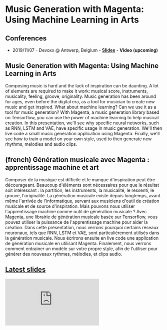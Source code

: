 # Music Generation with Magenta: Using Machine Learning in Arts

## Conferences

- 2019/11/07 - Devoxx @ Antwerp, Belgium - <span class="icon icon-slideshare">**[Slides](https://dubreuia.github.io/alexandredubreuil.com/conferences/music-generation-with-magenta/music-generation-with-magenta-using-machine-learning-in-arts.html)** - <span class="icon icon-youtube">**Video (upcoming)**</span>

## Music Generation with Magenta: Using Machine Learning in Arts

Composing music is hard and the lack of inspiration can be daunting. A lot of elements are required to make it work: musical score, instruments, musicality, feeling, groove, originality. Music generation has been around for ages, even before the digital era, as a tool for musician to create new music and get inspired. What about machine learning? Can we use it as a tool for music generation? With Magenta, a music generation library based on Tensorflow, you can use the power of machine learning to help musical creation. In this presentation, we'll see why specific neural networks, such as RNN, LSTM and VAE, have specific usage in music generation. We'll then live code a small music generation application using Magenta. Finally, we'll see how to train a model on your own style, used to then generate new rhythms, melodies and audio clips.

## (french) Génération musicale avec Magenta : apprentissage machine et art

Composer de la musique est difficile et le manque d'inspiration peut être décourageant. Beaucoup d'éléments sont nécessaires pour que le résultat soit intéressant : la partition, les instruments, la musicalité, le ressenti, le groove, l'originalité. La génération musicale existe depuis longtemps, avant même l'arrivée de l'informatique, servant aux musiciens d'outil de création musicale et de source d'inspiration. Mais pouvons nous utiliser l'apprentissage machine comme outil de génération musicale ? Avec Magenta, une librairie de génération musicale basée sur Tensorflow, vous pouvez utiliser la puissance de l'apprentissage machine pour aider la création. Dans cette présentation, nous verrons pourquoi certains réseaux neuronaux, tels que RNN, LSTM et VAE, sont particulièrement utilisés dans la génération musicale. Nous écrirons ensuite en live code une application de génération musicale en utilisant Magenta. Finalement, nous verrons comment entrainer un modèle sur votre propre style, afin de l'utiliser pour générer des nouveaux rythmes, mélodies, et clips audio.

## [Latest slides](https://alexandredubreuil.com/conferences/music-generation-with-magenta/music-generation-with-magenta-using-machine-learning-in-arts.html)

<iframe class="slides" src="https://alexandredubreuil.com/conferences/music-generation-with-magenta/music-generation-with-magenta-using-machine-learning-in-arts.html" frameborder="0"></iframe>

